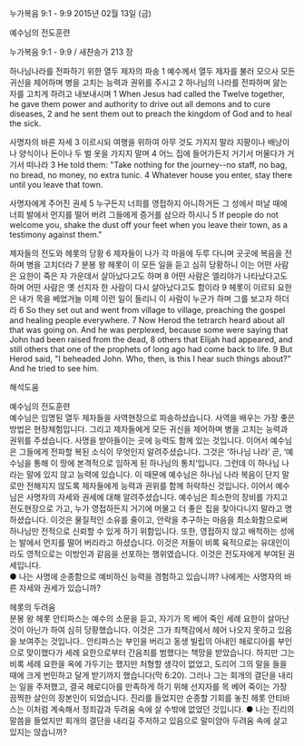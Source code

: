 누가복음 9:1 - 9:9 
2015년 02월 13일 (금)

예수님의 전도훈련



누가복음 9:1 - 9:9 / 새찬송가 213 장


하나님나라를 전파하기 위한 열두 제자의 파송 
1 예수께서 열두 제자를 불러 모으사 모든 귀신을 제어하며 병을 고치는 능력과 권위를 주시고 2 하나님의 나라를 전파하며 앓는 자를 고치게 하려고 내보내시며 
1 When Jesus had called the Twelve together, he gave them power and authority to drive out all demons and to cure diseases, 2 and he sent them out to preach the kingdom of God and to heal the sick. 

사명자의 바른 자세
3 이르시되 여행을 위하여 아무 것도 가지지 말라 지팡이나 배낭이나 양식이나 돈이나 두 벌 옷을 가지지 말며  4 어느 집에 들어가든지 거기서 머물다가 거기서 떠나라 
3 He told them: "Take nothing for the journey--no staff, no bag, no bread, no money, no extra tunic. 4 Whatever house you enter, stay there until you leave that town. 

사명자에게 주어진 권세 
5 누구든지 너희를 영접하지 아니하거든 그 성에서 떠날 때에 너희 발에서 먼지를 떨어 버려 그들에게 증거를 삼으라 하시니 
5 If people do not welcome you, shake the dust off your feet when you leave their town, as a testimony against them." 

제자들의 전도와 헤롯의 당황
6 제자들이 나가 각 마을에 두루 다니며 곳곳에 복음을 전하며 병을 고치더라 7 분봉 왕 헤롯이 이 모든 일을 듣고 심히 당황하니 이는 어떤 사람은 요한이 죽은 자 가운데서 살아났다고도 하며 8 어떤 사람은 엘리야가 나타났다고도 하며 어떤 사람은 옛 선지자 한 사람이 다시 살아났다고도 함이라 9 헤롯이 이르되 요한은 내가 목을 베었거늘 이제 이런 일이 들리니 이 사람이 누군가 하며 그를 보고자 하더라 
6 So they set out and went from village to village, preaching the gospel and healing people everywhere. 7 Now Herod the tetrarch heard about all that was going on. And he was perplexed, because some were saying that John had been raised from the dead, 8 others that Elijah had appeared, and still others that one of the prophets of long ago had come back to life. 9 But Herod said, "I beheaded John. Who, then, is this I hear such things about?" And he tried to see him.

해석도움





예수님의 전도훈련  
예수님은 임명된 열두 제자들을 사역현장으로 파송하셨습니다. 사역을 배우는 가장 좋은 방법은 현장체험입니다. 그리고 제자들에게 모든 귀신을 제어하며 병을 고치는 능력과 권위를 주셨습니다. 사명을 받아들이는 곳에 능력도 함께 있는 것입니다. 이어서 예수님은 그들에게 전파할 복된 소식이 무엇인지 알려주셨습니다. 그것은 ‘하나님 나라’ 곧, ‘예수님을 통해 이 땅에 본격적으로 임하게 된 하나님의 통치’입니다. 그런데 이 하나님 나라는 말에 있지 않고 능력에 있습니다. 이 때문에 예수님은 하나님 나라 복음이 단지 말로만 전해지지 않도록 제자들에게 능력과 권위를 함께 허락하신 것입니다. 이어서 예수님은 사명자의 자세와 권세에 대해 알려주셨습니다. 예수님은 최소한의 장비를 가지고 전도현장으로 가고, 누가 영접하든지 거기에 머물고 더 좋은 집을 찾아다니지 말라고 명하셨습니다. 이것은 물질적인 소유를 줄이고, 안락을 추구하는 마음을 최소화함으로써 하나님만 전적으로 신뢰할 수 있게 하기 위함입니다. 또한, 영접하지 않고 배척하는 성에는 발에서 먼지를 떨어 버리라고 하셨습니다. 이것은 저들이 비록 육적으로는 유대인이라도 영적으로는 이방인과 같음을 선포하는 행위였습니다. 이것은 전도자에게 부여된 권세입니다.  
● 나는 사명에 순종함으로 예비하신 능력을 경험하고 있습니까? 나에게는 사명자의 바른 자세와 권세가 있습니까? 

헤롯의 두려움  
분봉 왕 헤롯 안티파스는 예수의 소문을 듣고, 자기가 목 베어 죽인 세례 요한이 살아난 것이 아닌가 하여 심히 당황했습니다. 이것은 그가 죄책감에서 헤어 나오지 못하고 있음을 보여주는 것입니다.. 안티파스는 부인을 버리고 동생 빌립의 아내인 헤로디아를 부인으로 맞이했다가 세례 요한으로부터 간음죄를 범했다는 책망을 받았습니다. 하지만 그는 비록 세례 요한을 옥에 가두기는 했지만 처형할 생각이 없었고, 도리어 그의 말을 들을 때에 크게 번민하고 달게 받기까지 했습니다(막 6:20). 그러나 그는 회개의 결단을 내리는 일을 주저했고, 결국 헤로디아를 만족하게 하기 위해 선지자를 목 베어 죽이는 가장 끔찍한 살인의 장본인이 되었습니다. 진리를 들었지만 순종할 기회를 놓친 헤롯 안티바스는 이처럼 계속해서 정죄감과 두려움 속에 살 수밖에 없었던 것입니다. 
● 나는 진리의 말씀을 들었지만 회개의 결단을 내리길 주저하고 있음으로 말미암아 두려움 속에 살고 있지는 않습니까?